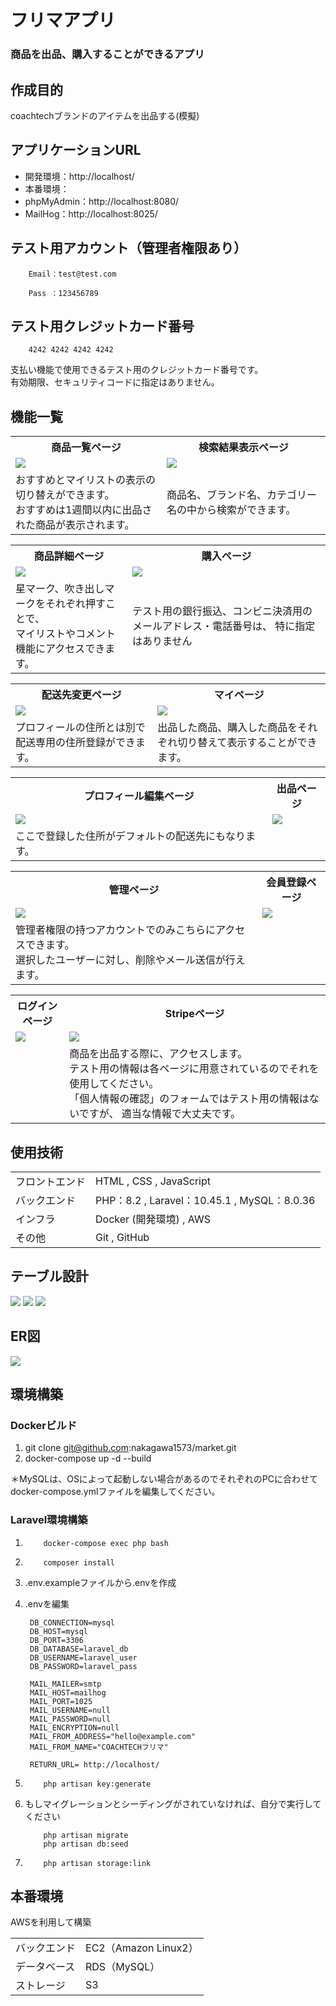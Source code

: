 # フリマアプリ
### 商品を出品、購入することができるアプリ

## 作成目的
coachtechブランドのアイテムを出品する(模擬)

## アプリケーションURL
- 開発環境：http://localhost/
- 本番環境：
- phpMyAdmin：http://localhost:8080/
- MailHog：http://localhost:8025/

## テスト用アカウント（管理者権限あり）

        Email：test@test.com

        Pass ：123456789

## テスト用クレジットカード番号
        4242 4242 4242 4242

支払い機能で使用できるテスト用のクレジットカード番号です。<br>
有効期限、セキュリティコードに指定はありません。
## 機能一覧
<table>
<tr>
<th>
<div style="text-align: center;">
商品一覧ページ
</div>
</th>
<th>
<div style="text-align: center;">
検索結果表示ページ
</div>
</th>
</tr>
<tr>
<td>
 <img src="https://raw.githubusercontent.com/nakagawa1573/images/main/market/%E5%95%86%E5%93%81%E4%B8%80%E8%A6%A7%E3%83%9A%E3%83%BC%E3%82%B8.png">
</td>
<td>
 <img src="https://raw.githubusercontent.com/nakagawa1573/images/main/market/%E6%A4%9C%E7%B4%A2%E7%B5%90%E6%9E%9C%E8%A1%A8%E7%A4%BA%E3%83%9A%E3%83%BC%E3%82%B8.png">
</td>
</tr>
<tr>
<td>
おすすめとマイリストの表示の切り替えができます。<br>
おすすめは1週間以内に出品された商品が表示されます。
</td>
<td>
商品名、ブランド名、カテゴリー名の中から検索ができます。
</td>
</tr>
</table>

<table>
<tr>
<th>
<div style="text-align: center;">
商品詳細ページ
</div>
</th>
<th>
<div style="text-align: center;">
購入ページ
</div>
</th>
</tr>
<tr>
<td>
 <img src="https://raw.githubusercontent.com/nakagawa1573/images/main/market/%E5%95%86%E5%93%81%E8%A9%B3%E7%B4%B0%E3%83%9A%E3%83%BC%E3%82%B8.png">
</td>
<td>
 <img src="https://raw.githubusercontent.com/nakagawa1573/images/main/market/%E8%B3%BC%E5%85%A5%E3%83%9A%E3%83%BC%E3%82%B8.png">
</td>
</tr>
<tr>
<td>
星マーク、吹き出しマークをそれぞれ押すことで、<br>
マイリストやコメント機能にアクセスできます。
</td>
<td>
テスト用の銀行振込、コンビニ決済用のメールアドレス・電話番号は、
特に指定はありません
</td>
</tr>
</table>

<table>
<tr>
<th>
<div style="text-align: center;">
配送先変更ページ
</div>
</th>
<th>
<div style="text-align: center;">
マイページ
</div>
</th>
</tr>
<tr>
<td>
 <img src="https://raw.githubusercontent.com/nakagawa1573/images/main/market/%E9%85%8D%E9%80%81%E5%85%88%E5%A4%89%E6%9B%B4%E3%83%9A%E3%83%BC%E3%82%B8.png">
</td>
<td>
 <img src="https://raw.githubusercontent.com/nakagawa1573/images/main/market/%E3%83%9E%E3%82%A4%E3%83%9A%E3%83%BC%E3%82%B8.png">
</td>
</tr>
<tr>
<td>
プロフィールの住所とは別で配送専用の住所登録ができます。
</td>
<td>
出品した商品、購入した商品をそれぞれ切り替えて表示することができます。
</td>
</tr>
</table>

<table>
<tr>
<th>
<div style="text-align: center;">
プロフィール編集ページ
</div>
</th>
<th>
<div style="text-align: center;">
出品ページ
</div>
</th>
</tr>
<tr>
<td>
 <img src="https://raw.githubusercontent.com/nakagawa1573/images/main/market/%E3%83%97%E3%83%AD%E3%83%95%E3%82%A3%E3%83%BC%E3%83%AB%E7%B7%A8%E9%9B%86%E3%83%9A%E3%83%BC%E3%82%B8.png">
</td>
<td>
 <img src="https://raw.githubusercontent.com/nakagawa1573/images/main/market/%E5%87%BA%E5%93%81%E3%83%9A%E3%83%BC%E3%82%B8.png">
</td>
</tr>
<tr>
<td>
ここで登録した住所がデフォルトの配送先にもなります。
</td>
<td>
</td>
</tr>
</table>

<table>
<tr>
<th>
<div style="text-align: center;">
管理ページ
</div>
</th>
<th>
<div style="text-align: center;">
会員登録ページ
</div>
</th>
</tr>
<tr>
<td>
 <img src="https://raw.githubusercontent.com/nakagawa1573/images/main/market/%E7%AE%A1%E7%90%86%E3%83%9A%E3%83%BC%E3%82%B8.png">
</td>
<td>
 <img src="https://raw.githubusercontent.com/nakagawa1573/images/main/market/%E4%BC%9A%E5%93%A1%E7%99%BB%E9%8C%B2%E3%83%9A%E3%83%BC%E3%82%B8.png">
</td>
</tr>
</tr>
<tr>
<td>
管理者権限の持つアカウントでのみこちらにアクセスできます。<br>
選択したユーザーに対し、削除やメール送信が行えます。
</td>
<td>
</td>
</tr>
</table>

<table>
<tr>
<th>
<div style="text-align: center;">
ログインページ
</div>
</th>
<th>
<div style="text-align: center;">
Stripeページ
</div>
</th>
</tr>
<tr>
<td>
 <img src="https://raw.githubusercontent.com/nakagawa1573/images/main/market/%E3%83%AD%E3%82%B0%E3%82%A4%E3%83%B3%E3%83%9A%E3%83%BC%E3%82%B8.png">
</td>
<td>
<img src="https://raw.githubusercontent.com/nakagawa1573/images/main/market/stripe.png">
</td>
</tr>
<tr>
<td>
</td>
<td>
商品を出品する際に、アクセスします。<br>
テスト用の情報は各ページに用意されているのでそれを使用してください。<br>
「個人情報の確認」のフォームではテスト用の情報はないですが、
適当な情報で大丈夫です。
</td>
</tr>
</table>

## 使用技術
<table>
<tr>
<td>
フロントエンド
</td>
<td>
HTML , CSS , JavaScript
</td>
</tr>
<tr>
<td>
バックエンド
</td>
<td>
PHP：8.2 ,
Laravel：10.45.1 ,
MySQL：8.0.36
</td>
</tr>
<tr>
<td>
インフラ
</td>
<td>
Docker (開発環境) ,
AWS
</td>
</tr>
<tr>
<td>
その他
</td>
<td>
Git , GitHub
</td>
</tr>
</table>

## テーブル設計
 <img src="https://raw.githubusercontent.com/nakagawa1573/images/main/market/%E3%82%B9%E3%82%AF%E3%83%AA%E3%83%BC%E3%83%B3%E3%82%B7%E3%83%A7%E3%83%83%E3%83%88%202024-04-19%20143505.png">
 <img src="https://raw.githubusercontent.com/nakagawa1573/images/main/market/%E3%82%B9%E3%82%AF%E3%83%AA%E3%83%BC%E3%83%B3%E3%82%B7%E3%83%A7%E3%83%83%E3%83%88%202024-04-19%20143520.png">
 <img src="https://raw.githubusercontent.com/nakagawa1573/images/main/market/%E3%82%B9%E3%82%AF%E3%83%AA%E3%83%BC%E3%83%B3%E3%82%B7%E3%83%A7%E3%83%83%E3%83%88%202024-04-19%20143534.png">

## ER図
 <img src="https://raw.githubusercontent.com/nakagawa1573/images/main/market/market.drawio.png">

## 環境構築
### Dockerビルド
1. git clone git@github.com:nakagawa1573/market.git
2. docker-compose up -d --build

＊MySQLは、OSによって起動しない場合があるのでそれぞれのPCに合わせて docker-compose.ymlファイルを編集してください。

### Laravel環境構築
1.         docker-compose exec php bash
2.         composer install
3. .env.exampleファイルから.envを作成
4. .envを編集

        DB_CONNECTION=mysql
        DB_HOST=mysql
        DB_PORT=3306
        DB_DATABASE=laravel_db
        DB_USERNAME=laravel_user
        DB_PASSWORD=laravel_pass
   
        MAIL_MAILER=smtp
        MAIL_HOST=mailhog
        MAIL_PORT=1025
        MAIL_USERNAME=null
        MAIL_PASSWORD=null
        MAIL_ENCRYPTION=null
        MAIL_FROM_ADDRESS="hello@example.com"
        MAIL_FROM_NAME="COACHTECHフリマ"

        RETURN_URL= http://localhost/
5.         php artisan key:generate
6. もしマイグレーションとシーディングがされていなければ、自分で実行してください


           php artisan migrate
           php artisan db:seed
8.         php artisan storage:link

## 本番環境
AWSを利用して構築
<table>
<tr>
<td>
バックエンド
</td>
<td>
EC2（Amazon Linux2）
</td>
</tr>
<tr>
<td>
データベース
</td>
<td>
RDS（MySQL）
</td>
</tr>
<tr>
<td>
ストレージ
</td>
<td>
S3
</td>
</tr>
</table>
